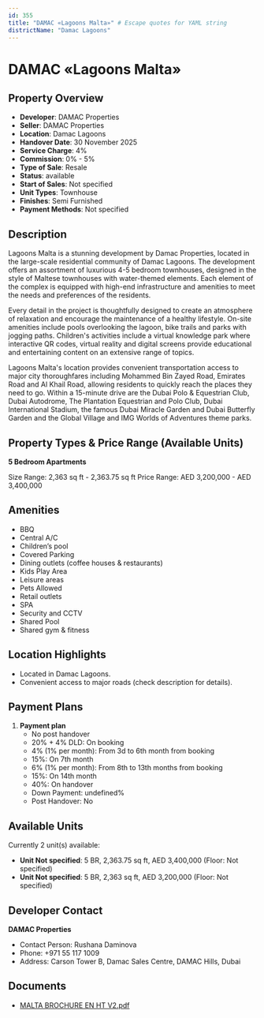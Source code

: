 ```yaml
---
id: 355
title: "DAMAC «Lagoons Malta»" # Escape quotes for YAML string
districtName: "Damac Lagoons"
---
```


# DAMAC «Lagoons Malta»

## Property Overview
- **Developer**: DAMAC Properties
- **Seller**: DAMAC Properties
- **Location**: Damac Lagoons
- **Handover Date**: 30 November 2025
- **Service Charge**: 4%
- **Commission**: 0% - 5%
- **Type of Sale**: Resale
- **Status**: available
- **Start of Sales**: Not specified
- **Unit Types**: Townhouse
- **Finishes**: Semi Furnished
- **Payment Methods**: Not specified

## Description
Lagoons Malta is a stunning development by Damac Properties, located in the large-scale residential community of Damac Lagoons. The development offers an assortment of luxurious 4-5 bedroom townhouses, designed in the style of Maltese townhouses with water-themed elements. Each element of the complex is equipped with high-end infrastructure and amenities to meet the needs and preferences of the residents.

 Every detail in the project is thoughtfully designed to create an atmosphere of relaxation and encourage the maintenance of a healthy lifestyle. On-site amenities include pools overlooking the lagoon, bike trails and parks with jogging paths. Children's activities include a virtual knowledge park where interactive QR codes, virtual reality and digital screens provide educational and entertaining content on an extensive range of topics.

 Lagoons Malta's location provides convenient transportation access to major city thoroughfares including Mohammed Bin Zayed Road, Emirates Road and Al Khail Road, allowing residents to quickly reach the places they need to go. Within a 15-minute drive are the Dubai Polo & Equestrian Club, Dubai Autodrome, The Plantation Equestrian and Polo Club, Dubai International Stadium, the famous Dubai Miracle Garden and Dubai Butterfly Garden and the Global Village and IMG Worlds of Adventures theme parks.

## Property Types & Price Range (Available Units)
**5 Bedroom Apartments**

Size Range: 2,363 sq ft - 2,363.75 sq ft
Price Range: AED 3,200,000 - AED 3,400,000

## Amenities
- BBQ
- Central A/C
- Children’s pool
- Covered Parking
- Dining outlets  (coffee houses & restaurants)
- Kids Play Area
- Leisure areas
- Pets Allowed
- Retail outlets
- SPA
- Security and CCTV
- Shared Pool
- Shared gym & fitness

## Location Highlights
- Located in Damac Lagoons.
- Convenient access to major roads (check description for details).

## Payment Plans
1. **Payment plan**
   - No post handover
   - 20% + 4% DLD: On booking
   - 4% (1% per month): From 3d to 6th month from booking
   - 15%: On 7th month
   - 6% (1% per month): From 8th to 13th months from booking
   - 15%: On 14th month
   - 40%: On handover
   - Down Payment: undefined%
   - Post Handover: No

## Available Units
Currently 2 unit(s) available:
- **Unit Not specified**: 5 BR, 2,363.75 sq ft, AED 3,400,000 (Floor: Not specified)
- **Unit Not specified**: 5 BR, 2,363 sq ft, AED 3,200,000 (Floor: Not specified)

## Developer Contact
**DAMAC Properties**
- Contact Person: Rushana Daminova
- Phone: +971 55 117 1009
- Address: Carson Tower B, Damac Sales Centre, DAMAC Hills, Dubai

## Documents
- [MALTA BROCHURE EN HT V2.pdf](https://cdn.geniemap.net/2024/02/26/36CEddJbaeYafSYsvckq6CSLM9qYjdeS5dTuwiHt.pdf)
